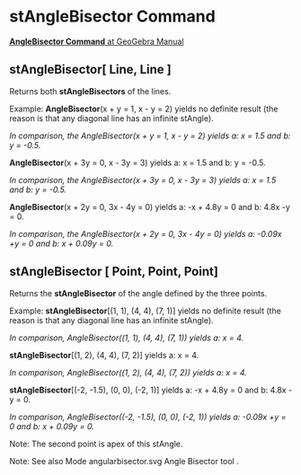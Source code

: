 # stAngleBisector Command

[<b>AngleBisector Command</b> at GeoGebra Manual](https://wiki.geogebra.org/en/AngleBisector_Command)

## stAngleBisector[ Line, Line ]

Returns both <b>stAngleBisectors</b> of the lines.

Example: <b>AngleBisector</b>(x + y = 1, x - y = 2) yields no definite result (the reason is that any diagonal line has an infinite stAngle).

<i> In comparison, the AngleBisector(x + y = 1, x - y = 2) yields a: x = 1.5 and b: y = -0.5. </i>

<b>AngleBisector</b>(x + 3y = 0, x - 3y = 3) yields a: x = 1.5 and b: y = -0.5. 

<i> In comparison, the AngleBisector(x + 3y = 0, x - 3y = 3) yields a: x = 1.5 and b: y = -0.5. </i>

<b>AngleBisector</b>(x + 2y = 0, 3x - 4y = 0) yields a: -x + 4.8y = 0 and b: 4.8x -y = 0. 

<i> In comparison, the AngleBisector(x + 2y = 0, 3x - 4y = 0) yields a: -0.09x +y = 0 and b: x + 0.09y = 0. </i>

## stAngleBisector [ Point, Point, Point]

Returns the <b>stAngleBisector</b> of the angle defined by the three points.

Example:
<b>stAngleBisector</b>[(1, 1), (4, 4), (7, 1)] yields no definite result (the reason is that any diagonal line has an infinite stAngle).

<i> In comparison, AngleBisector((1, 1), (4, 4), (7, 1)) yields a: x = 4.</i>

<b>stAngleBisector</b>[(1, 2), (4, 4), (7, 2)] yields a: x = 4.

<i> In comparison, AngleBisector((1, 2), (4, 4), (7, 2)) yields a: x = 4.</i>

<b>stAngleBisector</b>[(-2, -1.5), (0, 0), (-2, 1)] yields a: -x + 4.8y = 0 and b: 4.8x -y = 0. 

<i> In comparison, AngleBisector((-2, -1.5), (0, 0), (-2, 1)) yields a: -0.09x +y = 0 and b: x + 0.09y = 0.</i>

Note: The second point is apex of this stAngle.




Note: See also Mode angularbisector.svg Angle Bisector tool .
